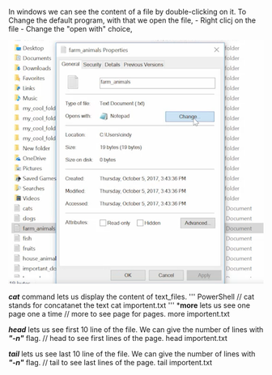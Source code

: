 In windows we can see the content of a file by double-clicking on it. 
To Change the default program, with that we open the file, 
    - Right clicj on the file 
    - Change the "open with" choice, 

![open_with](images/open_with.png)

***cat*** command lets us display the content of text_files. 
''' PowerShell
    // cat stands for concatanet the text
    cat importent.txt
'''
***more** lets us see  one page one a time 
    // more to see page for pages. 
    more importent.txt


***head*** lets us see  first 10 line of the file. We can give the number of lines with ***"-n"*** flag. 
    // head to see first lines of the page. 
    head importent.txt

***tail*** lets us see  last 10 line of the file. We can give the number of lines with ***"-n"*** flag. 
    // tail to see last lines of the page. 
    tail importent.txt